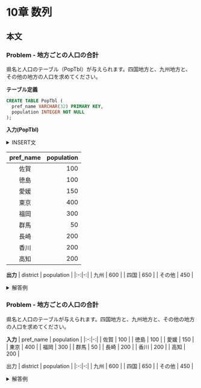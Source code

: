 # 10章 数列
## 本文
### Problem - 地方ごとの人口の合計

県名と人口のテーブル（PopTbl）が与えられます。四国地方と、九州地方と、その他の地方の人口を求めてください。

**テーブル定義**

```sql
CREATE TABLE PopTbl (
  pref_name VARCHAR(32) PRIMARY KEY,
  population INTEGER NOT NULL
);
```

**入力(PopTbl)**

<details>
<summary>INSERT文</summary>

```sql
CREATE TABLE PopTbl (
  pref_name VARCHAR(32) PRIMARY KEY,
  population INTEGER NOT NULL
);

INSERT INTO PopTbl VALUES ('徳島', 100);
INSERT INTO PopTbl VALUES ('香川', 200);
INSERT INTO PopTbl VALUES ('愛媛', 150);
INSERT INTO PopTbl VALUES ('高知', 200);
INSERT INTO PopTbl VALUES ('福岡', 300);
INSERT INTO PopTbl VALUES ('佐賀', 100);
INSERT INTO PopTbl VALUES ('長崎', 200);
INSERT INTO PopTbl VALUES ('東京', 400);
INSERT INTO PopTbl VALUES ('群馬', 50);
```

</details>

| pref_name | population |
|:-:|-:|
| 佐賀      |        100 |
| 徳島      |        100 |
| 愛媛      |        150 |
| 東京      |        400 |
| 福岡      |        300 |
| 群馬      |         50 |
| 長崎      |        200 |
| 香川      |        200 |
| 高知      |        200 |

**出力**
| district  | population |
|:-:|-:|
| 九州      |        600 |
| 四国      |        650 |
| その他    |        450 |

<details>
<summary>解答例</summary>
<div>

```sql
select
  case
      when pref_name in ('徳島', '愛媛', '香川', '高知') then '四国'
      when pref_name in ('福岡', '佐賀', '長崎') then '九州'
      else 'その他'
  end as district
  , sum(population) as population
from PopTbl
group by district
;
```
</div>
</details>

### Problem - 地方ごとの人口の合計

県名と人口のテーブルが与えられます。四国地方と、九州地方と、その他の地方の人口を求めてください。

**入力**
| pref_name | population |
|:-:|-:|
| 佐賀      |        100 |
| 徳島      |        100 |
| 愛媛      |        150 |
| 東京      |        400 |
| 福岡      |        300 |
| 群馬      |         50 |
| 長崎      |        200 |
| 香川      |        200 |
| 高知      |        200 |

出力
| district  | population |
|:-:|-:|
| 九州      |        600 |
| 四国      |        650 |
| その他    |        450 |

<details>
<summary>解答例</summary>
<div>

```sql
select
  case
      when pref_name in ('徳島', '愛媛', '香川', '高知') then '四国'
      when pref_name in ('福岡', '佐賀', '長崎') then '九州'
      else 'その他'
  end as district
  , sum(population) as population
from PopTbl
group by district
;
```
</div>
</details>


